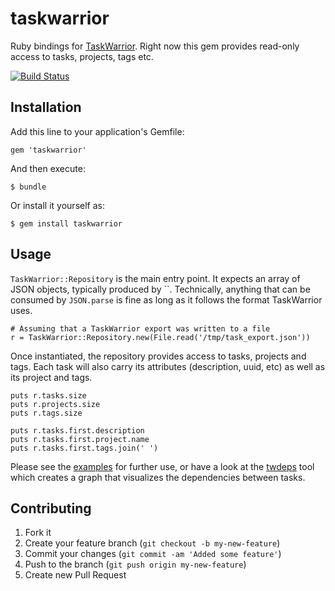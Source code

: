 # taskwarrior

Ruby bindings for [TaskWarrior](http://taskwarrior.org). Right now this gem provides read-only access to tasks, projects, tags etc.

[![Build Status](https://secure.travis-ci.org/nerab/taskwarrior.png?branch=master)](http://travis-ci.org/nerab/taskwarrior)

## Installation

Add this line to your application's Gemfile:

    gem 'taskwarrior'

And then execute:

    $ bundle

Or install it yourself as:

    $ gem install taskwarrior

## Usage

`TaskWarrior::Repository` is the main entry point. It expects an array of JSON objects, typically produced by ``. Technically, anything that can be consumed by `JSON.parse` is fine as long as it follows the format TaskWarrior uses.

	# Assuming that a TaskWarrior export was written to a file
	r = TaskWarrior::Repository.new(File.read('/tmp/task_export.json'))

Once instantiated, the repository provides access to tasks, projects and tags. Each task will also carry its attributes (description, uuid, etc) as well as its project and tags.

	puts r.tasks.size
	puts r.projects.size
	puts r.tags.size

	puts r.tasks.first.description
	puts r.tasks.first.project.name
	puts r.tasks.first.tags.join(' ')

Please see the [examples](/nerab/taskwarrior/tree/master/examples) for further use, or have a look at the [twdeps](/nerab/twdeps) tool which creates a graph that visualizes the dependencies between tasks.

## Contributing

1. Fork it
2. Create your feature branch (`git checkout -b my-new-feature`)
3. Commit your changes (`git commit -am 'Added some feature'`)
4. Push to the branch (`git push origin my-new-feature`)
5. Create new Pull Request
